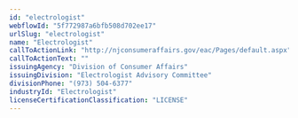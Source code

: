 ```yaml
---
id: "electrologist"
webflowId: "5f772987a6bfb508d702ee17"
urlSlug: "electrologist"
name: "Electrologist"
callToActionLink: "http://njconsumeraffairs.gov/eac/Pages/default.aspx"
callToActionText: ""
issuingAgency: "Division of Consumer Affairs"
issuingDivision: "Electrologist Advisory Committee"
divisionPhone: "(973) 504-6377"
industryId: "Electrologist"
licenseCertificationClassification: "LICENSE"
---
```

